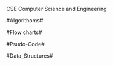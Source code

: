 CSE Computer Science and Engineering

#Algorithoms#

#Flow charts#

#Psudo-Code#

#Data_Structures#

